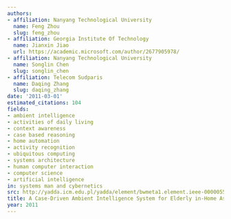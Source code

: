 ```yaml
---
authors:
- affiliation: Nanyang Technological University
  name: Feng Zhou
  slug: feng_zhou
- affiliation: Georgia Institute Of Technology
  name: Jianxin Jiao
  url: https://academic.microsoft.com/author/2677905978/
- affiliation: Nanyang Technological University
  name: Songlin Chen
  slug: songlin_chen
- affiliation: Telecom Sudparis
  name: Daqing Zhang
  slug: daqing_zhang
date: '2011-03-01'
estimated_citations: 104
fields:
- ambient intelligence
- activities of daily living
- context awareness
- case based reasoning
- home automation
- activity recognition
- ubiquitous computing
- systems architecture
- human computer interaction
- computer science
- artificial intelligence
in: systems man and cybernetics
src: http://yadda.icm.edu.pl/yadda/element/bwmeta1.element.ieee-000005504187
title: A Case-Driven Ambient Intelligence System for Elderly in-Home Assistance Applications
year: 2011
---
```

